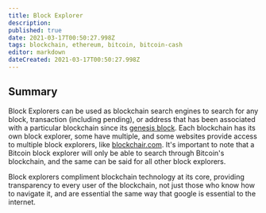 ```yaml
---
title: Block Explorer
description:
published: true
date: 2021-03-17T00:50:27.998Z
tags: blockchain, ethereum, bitcoin, bitcoin-cash
editor: markdown
dateCreated: 2021-03-17T00:50:27.998Z
---
```


## Summary

Block Explorers can be used as blockchain search engines to search for any block, transaction (including pending), or address that has been associated with a particular blockchain since its [genesis block](). Each blockchain has its own block explorer, some have multiple, and some websites provide access to multiple block explorers, like [blockchair.com](https://www.blockchair.com/). It's important to note that a Bitcoin block explorer will only be able to search through Bitcoin's blockchain, and the same can be said for all other block explorers.

Block explorers compliment blockchain technology at its core, providing transparency to every user of the blockchain, not just those who know how to navigate it,  and are essential the same way that google is essential to the internet.